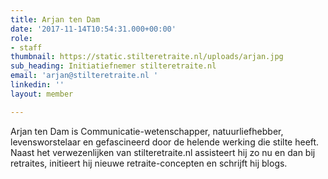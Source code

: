 ```yaml
---
title: Arjan ten Dam
date: '2017-11-14T10:54:31.000+00:00'
role:
- staff
thumbnail: https://static.stilteretraite.nl/uploads/arjan.jpg
sub_heading: Initiatiefnemer stilteretraite.nl
email: 'arjan@stilteretraite.nl '
linkedin: ''
layout: member

---
```

Arjan ten Dam is Communicatie-wetenschapper, natuurliefhebber, levensworstelaar en gefascineerd door de helende werking die stilte heeft. Naast het verwezenlijken van stilteretraite.nl assisteert hij zo nu en dan bij retraites, initieert hij nieuwe retraite-concepten en schrijft hij blogs.